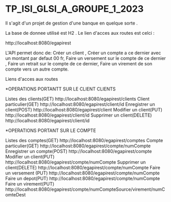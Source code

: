 ﻿# TP_ISI_GLSI_A_GROUPE_1_2023

Il s'agit d'un projet de gestion d'une banque en quelque sorte . 

La base de donnee utilisé est H2 .
Le lien d'acces aux routes est celci :
 
 http://localhost:8080/egapirest

L'API permet donc de: 
Créer un client ,
Créer un compte a ce dernier avec un montant par defaut 00 fr,
Faire un versement sur le compte de ce dernier ,
Faire un retrait sur le compte de ce dernier,
Faire un virement de son compte vers un autre compte.


Liens d'acces aux routes

*OPERATIONS PORTANTT SUR LE CLIENT CLIENTS

Listes des clients(GET)         http://localhost:8080/egapirest/clients
Client particulier(GET)         http://localhost:8080/egapirest/client/id
Enregistrer un client(POST)     http://localhost:8080/egapirest/client
Modifier un client(PUT)         http://localhost:8080/egapirest/client/id
Supprimer un client(DELETE)     http://localhost:8080/egapirest/client/id


*OPERATIONS PORTANT SUR LE COMPTE

Listes des comptes(GET)         http://localhost:8080/egapirest/comptes
Compte particulier(GET)         http://localhost:8080/egapirest/compte/numCompte
Enregistrer un compte(POST)     http://localhost:8080/egapirest/compte
Modifier un client(PUT)         http://localhost:8080/egapirest/compte/numCompte
Supprimer un client(DELETE)     http://localhost:8080/egapirest/compte/numCompte
Faire un versement (PUT)        http://localhost:8080/egapirest/compte/numCompte
Faire un depot(PUT)             http://localhost:8080/egapirest/compte/numCompte
Faire un virement(PUT)          http://localhost:8080/egapirest/compte/numCompteSource/virement/numComteDest


